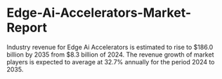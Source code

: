 # Edge-Ai-Accelerators-Market-Report
Industry revenue for Edge Ai Accelerators is estimated to rise to $186.0 billion by 2035 from $8.3 billion of 2024. The revenue growth of market players is expected to average at 32.7% annually for the period 2024 to 2035.

